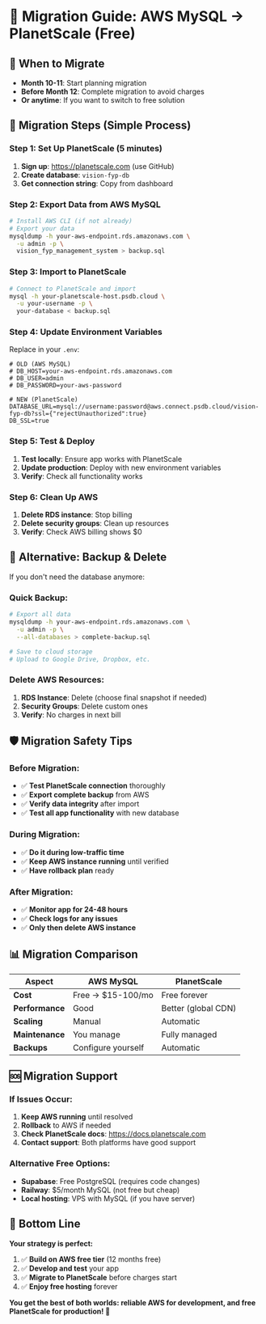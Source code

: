 # 🔄 Migration Guide: AWS MySQL → PlanetScale (Free)

## 📅 When to Migrate
- **Month 10-11**: Start planning migration
- **Before Month 12**: Complete migration to avoid charges
- **Or anytime**: If you want to switch to free solution

## 🎯 Migration Steps (Simple Process)

### Step 1: Set Up PlanetScale (5 minutes)
1. **Sign up**: https://planetscale.com (use GitHub)
2. **Create database**: `vision-fyp-db`
3. **Get connection string**: Copy from dashboard

### Step 2: Export Data from AWS MySQL
```bash
# Install AWS CLI (if not already)
# Export your data
mysqldump -h your-aws-endpoint.rds.amazonaws.com \
  -u admin -p \
  vision_fyp_management_system > backup.sql
```

### Step 3: Import to PlanetScale
```bash
# Connect to PlanetScale and import
mysql -h your-planetscale-host.psdb.cloud \
  -u your-username -p \
  your-database < backup.sql
```

### Step 4: Update Environment Variables
Replace in your `.env`:
```env
# OLD (AWS MySQL)
# DB_HOST=your-aws-endpoint.rds.amazonaws.com
# DB_USER=admin
# DB_PASSWORD=your-aws-password

# NEW (PlanetScale)
DATABASE_URL=mysql://username:password@aws.connect.psdb.cloud/vision-fyp-db?ssl={"rejectUnauthorized":true}
DB_SSL=true
```

### Step 5: Test & Deploy
1. **Test locally**: Ensure app works with PlanetScale
2. **Update production**: Deploy with new environment variables
3. **Verify**: Check all functionality works

### Step 6: Clean Up AWS
1. **Delete RDS instance**: Stop billing
2. **Delete security groups**: Clean up resources
3. **Verify**: Check AWS billing shows $0

## 💾 Alternative: Backup & Delete

If you don't need the database anymore:

### Quick Backup:
```bash
# Export all data
mysqldump -h your-aws-endpoint.rds.amazonaws.com \
  -u admin -p \
  --all-databases > complete-backup.sql

# Save to cloud storage
# Upload to Google Drive, Dropbox, etc.
```

### Delete AWS Resources:
1. **RDS Instance**: Delete (choose final snapshot if needed)
2. **Security Groups**: Delete custom ones
3. **Verify**: No charges in next bill

## 🛡️ Migration Safety Tips

### Before Migration:
- ✅ **Test PlanetScale connection** thoroughly
- ✅ **Export complete backup** from AWS
- ✅ **Verify data integrity** after import
- ✅ **Test all app functionality** with new database

### During Migration:
- ✅ **Do it during low-traffic time**
- ✅ **Keep AWS instance running** until verified
- ✅ **Have rollback plan** ready

### After Migration:
- ✅ **Monitor app for 24-48 hours**
- ✅ **Check logs for any issues**
- ✅ **Only then delete AWS instance**

## 📊 Migration Comparison

| Aspect | AWS MySQL | PlanetScale |
|--------|-----------|-------------|
| **Cost** | Free → $15-100/mo | Free forever |
| **Performance** | Good | Better (global CDN) |
| **Scaling** | Manual | Automatic |
| **Maintenance** | You manage | Fully managed |
| **Backups** | Configure yourself | Automatic |

## 🆘 Migration Support

### If Issues Occur:
1. **Keep AWS running** until resolved
2. **Rollback** to AWS if needed
3. **Check PlanetScale docs**: https://docs.planetscale.com
4. **Contact support**: Both platforms have good support

### Alternative Free Options:
- **Supabase**: Free PostgreSQL (requires code changes)
- **Railway**: $5/month MySQL (not free but cheap)
- **Local hosting**: VPS with MySQL (if you have server)

## 🎯 Bottom Line

**Your strategy is perfect:**
1. ✅ **Build on AWS free tier** (12 months free)
2. ✅ **Develop and test** your app
3. ✅ **Migrate to PlanetScale** before charges start
4. ✅ **Enjoy free hosting** forever

**You get the best of both worlds: reliable AWS for development, and free PlanetScale for production! 🎉**
